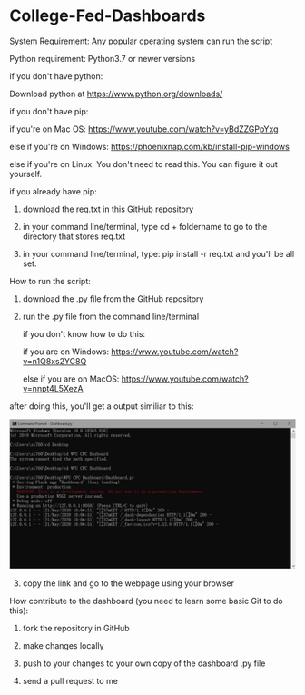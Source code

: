 # College-Fed-Dashboards

System Requirement: Any popular operating system can run the script

Python requirement: Python3.7 or newer versions

if you don't have python:

  Download python at https://www.python.org/downloads/

if you don't have pip:

   if you're on Mac OS: https://www.youtube.com/watch?v=yBdZZGPpYxg
  
   else if you're on Windows: https://phoenixnap.com/kb/install-pip-windows
  
   else if you're on Linux: You don't need to read this. You can figure it out yourself.
    
if you already have pip:

  1. download the req.txt in this GitHub repository

  2. in your command line/terminal, type cd + foldername to go to the directory that stores req.txt

  3. in your command line/terminal, type:
     pip install -r req.txt
     and you'll be all set.
   
 How to run the script:
 
1. download the .py file from the GitHub repository

2. run the .py file from the command line/terminal

   if you don't know how to do this:
   
     if you are on Windows: https://www.youtube.com/watch?v=n1Q8xs2YC8Q
     
     else if you are on MacOS: https://www.youtube.com/watch?v=nnpt4L5XezA
     
  after doing this, you'll get a output similiar to this:
  
   <img src="Capture.PNG" />
   
3.  copy the link and go to the webpage using your browser

How contribute to the dashboard (you need to learn some basic Git to do this):

1. fork the repository in GitHub

2. make changes locally

3. push to your changes to your own copy of the dashboard .py file

4. send a pull request to me

 

